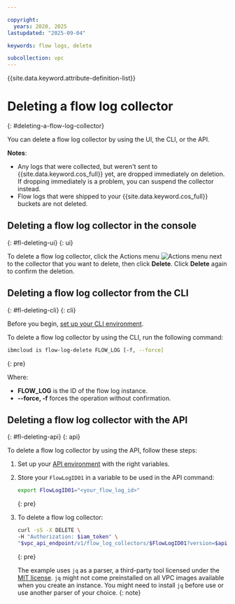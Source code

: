 ```yaml
---

copyright:
  years: 2020, 2025
lastupdated: "2025-09-04"

keywords: flow logs, delete

subcollection: vpc
---
```


{{site.data.keyword.attribute-definition-list}}

# Deleting a flow log collector
{: #deleting-a-flow-log-collector}

You can delete a flow log collector by using the UI, the CLI, or the API.

**Notes**:

* Any logs that were collected, but weren't sent to {{site.data.keyword.cos_full}} yet, are dropped immediately on deletion. If dropping immediately is a problem, you can suspend the collector instead.
* Flow logs that were shipped to your {{site.data.keyword.cos_full}} buckets are not deleted.

## Deleting a flow log collector in the console
{: #fl-deleting-ui}
{: ui}

To delete a flow log collector, click the Actions menu ![Actions menu](../icons/action-menu-icon.svg "Actions") next to the collector that you want to delete, then click **Delete**. Click **Delete** again to confirm the deletion.

## Deleting a flow log collector from the CLI
{: #fl-deleting-cli}
{: cli}

Before you begin, [set up your CLI environment](/docs/vpc?topic=vpc-set-up-environment&interface=cli).

To delete a flow log collector by using the CLI, run the following command:

```sh
ibmcloud is flow-log-delete FLOW_LOG [-f, --force]
```
{: pre}

Where:

- **FLOW_LOG** is the ID of the flow log instance.
- **--force, -f** forces the operation without confirmation.

## Deleting a flow log collector with the API
{: #fl-deleting-api}
{: api}

To delete a flow log collector by using the API, follow these steps:

1. Set up your [API environment](/docs/vpc?topic=vpc-set-up-environment#api-prerequisites-setup) with the right variables.
1. Store your `FlowLogID01` in a variable to be used in the API command:

   ```sh
   export FlowLogID01="<your_flow_log_id>"
   ```
   {: pre}

1. To delete a flow log collector:

   ```sh
   curl -sS -X DELETE \
   -H "Authorization: $iam_token" \
   "$vpc_api_endpoint/v1/flow_log_collectors/$FlowLogID01?version=$api_version&generation=2" | jq
   ```
   {: pre}

   The example uses `jq` as a parser, a third-party tool licensed under the [MIT license](https://stedolan.github.io/jq/download/). `jq` might not come preinstalled on all VPC images available when you create an instance. You might need to install `jq` before use or use another parser of your choice.
   {: note}
